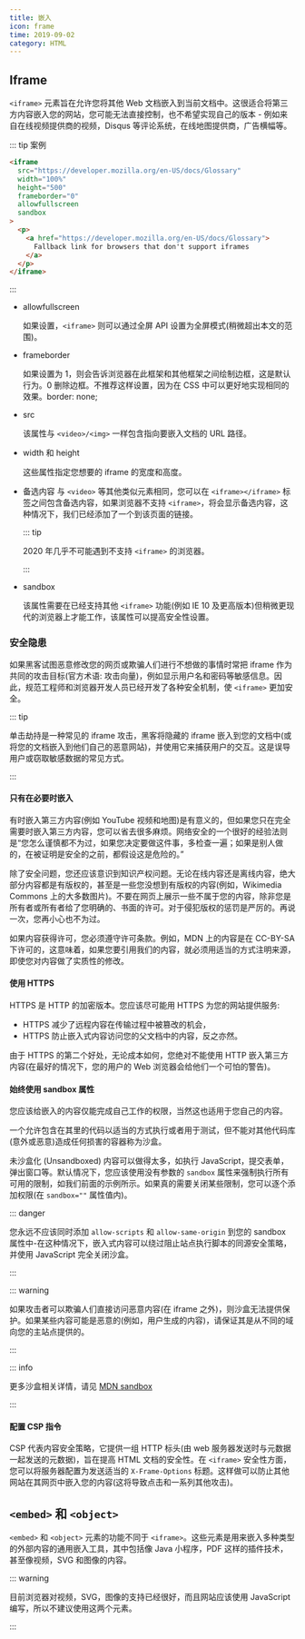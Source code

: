 ```yaml
---
title: 嵌入
icon: frame
time: 2019-09-02
category: HTML
---
```


## Iframe

`<iframe>` 元素旨在允许您将其他 Web 文档嵌入到当前文档中。这很适合将第三方内容嵌入您的网站，您可能无法直接控制，也不希望实现自己的版本 - 例如来自在线视频提供商的视频，Disqus 等评论系统，在线地图提供商，广告横幅等。

::: tip 案例

```html
<iframe
  src="https://developer.mozilla.org/en-US/docs/Glossary"
  width="100%"
  height="500"
  frameborder="0"
  allowfullscreen
  sandbox
>
  <p>
    <a href="https://developer.mozilla.org/en-US/docs/Glossary">
      Fallback link for browsers that don't support iframes
    </a>
  </p>
</iframe>
```

:::

- allowfullscreen

  如果设置，`<iframe>` 则可以通过全屏 API 设置为全屏模式(稍微超出本文的范围)。

- frameborder

  如果设置为 1，则会告诉浏览器在此框架和其他框架之间绘制边框，这是默认行为。0 删除边框。不推荐这样设置，因为在 CSS 中可以更好地实现相同的效果。border: none;

- src

  该属性与 `<video>/<img>` 一样包含指向要嵌入文档的 URL 路径。

- width 和 height

  这些属性指定您想要的 iframe 的宽度和高度。

- 备选内容
  与 `<video>` 等其他类似元素相同，您可以在 `<iframe></iframe>` 标签之间包含备选内容，如果浏览器不支持 `<iframe>`，将会显示备选内容，这种情况下，我们已经添加了一个到该页面的链接。

  ::: tip

  2020 年几乎不可能遇到不支持 `<iframe>` 的浏览器。

  :::

- sandbox

  该属性需要在已经支持其他 `<iframe>` 功能(例如 IE 10 及更高版本)但稍微更现代的浏览器上才能工作，该属性可以提高安全性设置。

### 安全隐患

如果黑客试图恶意修改您的网页或欺骗人们进行不想做的事情时常把 iframe 作为共同的攻击目标(官方术语: 攻击向量)，例如显示用户名和密码等敏感信息。因此，规范工程师和浏览器开发人员已经开发了各种安全机制，使 `<iframe>` 更加安全。

::: tip

单击劫持是一种常见的 iframe 攻击，黑客将隐藏的 iframe 嵌入到您的文档中(或将您的文档嵌入到他们自己的恶意网站)，并使用它来捕获用户的交互。这是误导用户或窃取敏感数据的常见方式。

:::

#### 只有在必要时嵌入

有时嵌入第三方内容(例如 YouTube 视频和地图)是有意义的，但如果您只在完全需要时嵌入第三方内容，您可以省去很多麻烦。网络安全的一个很好的经验法则是“您怎么谨慎都不为过，如果您决定要做这件事，多检查一遍；如果是别人做的，在被证明是安全的之前，都假设这是危险的。”

除了安全问题，您还应该意识到知识产权问题。无论在线内容还是离线内容，绝大部分内容都是有版权的，甚至是一些您没想到有版权的内容(例如，Wikimedia Commons 上的大多数图片)。不要在网页上展示一些不属于您的内容，除非您是所有者或所有者给了您明确的、书面的许可。对于侵犯版权的惩罚是严厉的。再说一次，您再小心也不为过。

如果内容获得许可，您必须遵守许可条款。例如，MDN 上的内容是在 CC-BY-SA 下许可的，这意味着，如果您要引用我们的内容，就必须用适当的方式注明来源，即使您对内容做了实质性的修改。

#### 使用 HTTPS

HTTPS 是 HTTP 的加密版本。您应该尽可能用 HTTPS 为您的网站提供服务:

- HTTPS 减少了远程内容在传输过程中被篡改的机会，
- HTTPS 防止嵌入式内容访问您的父文档中的内容，反之亦然。

由于 HTTPS 的第二个好处，无论成本如何，您绝对不能使用 HTTP 嵌入第三方内容(在最好的情况下，您的用户的 Web 浏览器会给他们一个可怕的警告)。

#### 始终使用 sandbox 属性

您应该给嵌入的内容仅能完成自己工作的权限，当然这也适用于您自己的内容。

一个允许包含在其里的代码以适当的方式执行或者用于测试，但不能对其他代码库(意外或恶意)造成任何损害的容器称为沙盒。

未沙盒化 (Unsandboxed) 内容可以做得太多，如执行 JavaScript，提交表单，弹出窗口等。默认情况下，您应该使用没有参数的 `sandbox` 属性来强制执行所有可用的限制，如我们前面的示例所示。如果真的需要关闭某些限制，您可以逐个添加权限(在 `sandbox=""` 属性值内)。

::: danger

您永远不应该同时添加 `allow-scripts` 和 `allow-same-origin` 到您的 sandbox 属性中-在这种情况下，嵌入式内容可以绕过阻止站点执行脚本的同源安全策略，并使用 JavaScript 完全关闭沙盒。

:::

::: warning

如果攻击者可以欺骗人们直接访问恶意内容(在 iframe 之外)，则沙盒无法提供保护。如果某些内容可能是恶意的(例如，用户生成的内容)，请保证其是从不同的域向您的主站点提供的。

:::

::: info

更多沙盒相关详情，请见 [MDN sandbox](https://developer.mozilla.org/en-US/docs/Web/HTML/Element/iframe#attr-sandbox)

:::

#### 配置 CSP 指令

CSP 代表内容安全策略，它提供一组 HTTP 标头(由 web 服务器发送时与元数据一起发送的元数据)，旨在提高 HTML 文档的安全性。在 `<iframe>` 安全性方面，您可以将服务器配置为发送适当的 `X-Frame-Options` 标题。这样做可以防止其他网站在其网页中嵌入您的内容(这将导致点击和一系列其他攻击)。

## `<embed>` 和 `<object>`

`<embed>` 和 `<object>` 元素的功能不同于 `<iframe>`。这些元素是用来嵌入多种类型的外部内容的通用嵌入工具，其中包括像 Java 小程序，PDF 这样的插件技术，甚至像视频，SVG 和图像的内容。

::: warning

目前浏览器对视频，SVG，图像的支持已经很好，而且网站应该使用 JavaScript 编写，所以不建议使用这两个元素。

:::
